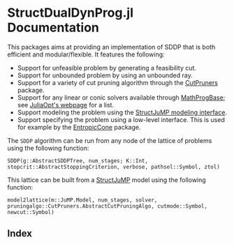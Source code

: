 # StructDualDynProg.jl Documentation

This packages aims at providing an implementation of SDDP that is both efficient and modular/flexible.
It features the following:

* Support for unfeasible problem by generating a feasibility cut.
* Support for unbounded problem by using an unbounded ray.
* Support for a variety of cut pruning algorithm through the [CutPruners](https://github.com/JuliaPolyhedra/CutPruners.jl) package.
* Support for any linear or conic solvers available through [MathProgBase](https://github.com/JuliaOpt/MathProgBase.jl); see [JuliaOpt's webpage](http://www.juliaopt.org/) for a list.
* Support modeling the problem using the [StructJuMP modeling interface](github.com/StructJuMP/StructJuMP.jl).
* Support specifying the problem using a low-level interface. This is used for example by the [EntropicCone](https://github.com/blegat/EntropicCone.jl) package.

The `SDDP` algorithm can be run from any node of the lattice of problems using the following function:
```@docs
SDDP(g::AbstractSDDPTree, num_stages; K::Int, stopcrit::AbstractStoppingCriterion, verbose, pathsel::Symbol, ztol)
```

This lattice can be built from a [StructJuMP](github.com/StructJuMP/StructJuMP.jl) model using the following function:
```@docs
model2lattice(m::JuMP.Model, num_stages, solver, pruningalgo::CutPruners.AbstractCutPruningAlgo, cutmode::Symbol, newcut::Symbol)
```

## Index

```@index
```
